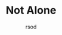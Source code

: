 ---
media: "images/rounds/round_4_1/not_alone.png"
media_type: image
type: art
title: Not Alone
author: [rsod]
desc: JOE announces the discovery of the Soviet expeditionary force.
---